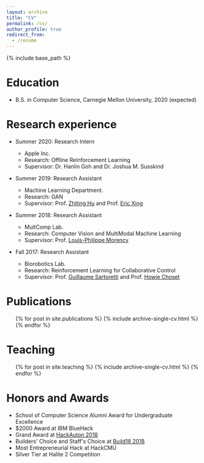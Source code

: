```yaml
---
layout: archive
title: "CV"
permalink: /cv/
author_profile: true
redirect_from:
  - /resume
---
```


{% include base_path %}

Education
======
* B.S. in Computer Science, Carnegie Mellon University, 2020 (expected)

Research experience
======
* Summer 2020: Research Intern
  * Apple Inc.
  * Research: Offline Reinforcement Learning
  * Supervisor: Dr. Hanlin Goh and Dr. Joshua M. Susskind

* Summer 2019: Research Assistant
  * Machine Learning Department.
  * Research: GAN
  * Supervisor: Prof. [Zhiting Hu](http://zhiting.ucsd.edu/) and Prof. [Eric Xing](http://www.cs.cmu.edu/~epxing/)

* Summer 2018: Research Assistant
  * MultComp Lab.
  * Research: Computer Vision and MultiModal Machine Learning
  * Supervisor: Prof. [Louis-Philippe Morency](https://www.cs.cmu.edu/~morency/)

* Fall 2017: Research Assistant
  * Biorobotics Lab.
  * Research: Reinforcement Learning for Collaborative Control
  * Supervisor: Prof. [Guillaume Sartoretti](https://www.sartoretti.science/) and Prof. [Howie Choset](https://www.cs.cmu.edu/~./choset/)
  
<!-- Skills
======
* Skill 1
* Skill 2
  * Sub-skill 2.1
  * Sub-skill 2.2
  * Sub-skill 2.3
* Skill 3 -->

Publications
======
  <ul>{% for post in site.publications %}
    {% include archive-single-cv.html %}
  {% endfor %}</ul>
  
<!-- Talks
======
  <ul>{% for post in site.talks %}
    {% include archive-single-talk-cv.html %}
  {% endfor %}</ul> -->
  
Teaching
======
  <ul>{% for post in site.teaching %}
    {% include archive-single-cv.html %}
  {% endfor %}</ul>
  
Honors and Awards
======
* School of Computer Science Alumni Award for Undergraduate Excellence
* $2000 Award at IBM BlueHack
* Grand Award at [HackAuton 2018](https://www.hackauton.com/)
* Builders' Choice and Staff's Choice at [Build18 2018](https://www.build18.org/)
* Most Entrepreneurial Hack at HackCMU
* Silver Tier at Halite 2 Competition
